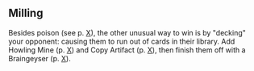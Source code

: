 ## Milling

Besides poison (see p. [X](#marsh-viper)), the other unusual way to win is by "decking" your opponent: causing them to run out of cards in their library. Add Howling Mine (p. [X](#howling-mine)) and Copy Artifact (p. [X](#copy-artifact)), then finish them off with a Braingeyser (p. [X](#braingeyser)).
